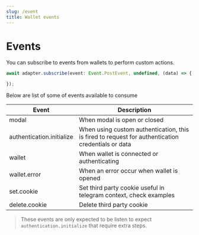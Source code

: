 ```yaml
---
slug: /event
title: Wallet events
---
```


# Events

You can subscribe to events from wallets to perform custom actions.

```ts
await adapter.subscribe(event: Event.PostEvent, undefined, (data) => {

});
```
Below are list of some of events available to consume

| Event                      | Description                                                                                                |
| -------                    | ------------                                                                                              |
| modal                      |  When modal is open or closed                                                                             |
| authentication.initialize |  When using custom authentication, this is fired to request for authentication credentials or data        |
| wallet                     |  When wallet is connected or authenticating                                                               |
| wallet.error               |  When an error occur when wallet is opened                                                                |
| set.cookie                 |  Set third party cookie useful in telegram context, check examples                                        |
| delete.cookie              |  Delete third party cookie                                                                                |


> These events are only expected to be listen to expect `authentication.initialize` that require extra steps.